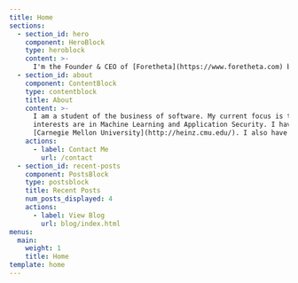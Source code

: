 ```yaml
---
title: Home
sections:
  - section_id: hero
    component: HeroBlock
    type: heroblock
    content: >-
      I'm the Founder & CEO of [Foretheta](https://www.foretheta.com) based out of Seattle, WA. You can see a [full list of projects I'm currently working on here](https://danial.io/posts/projects-10fp/).
  - section_id: about
    component: ContentBlock
    type: contentblock
    title: About
    content: >-
      I am a student of the business of software. My current focus is trying to grow my software projects. My technical
      interests are in Machine Learning and Application Security. I have a Masters in Information Security from
      [Carnegie Mellon University](http://heinz.cmu.edu/). I also have a Bachelors in Computer Science from [LUMS](http://www.lums.edu.pk/).
    actions:
      - label: Contact Me
        url: /contact
  - section_id: recent-posts
    component: PostsBlock
    type: postsblock
    title: Recent Posts
    num_posts_displayed: 4
    actions:
      - label: View Blog
        url: blog/index.html
menus:
  main:
    weight: 1
    title: Home
template: home
---
```

